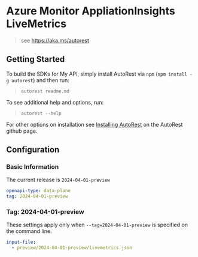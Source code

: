 # Azure Monitor AppliationInsights LiveMetrics
> see https://aka.ms/autorest

## Getting Started

To build the SDKs for My API, simply install AutoRest via `npm` (`npm install -g autorest`) and then run:

> `autorest readme.md`

To see additional help and options, run:

> `autorest --help`

For other options on installation see [Installing AutoRest](https://aka.ms/autorest/install) on the AutoRest github page.

## Configuration

### Basic Information

The current release is `2024-04-01-preview`

```yaml
openapi-type: data-plane
tag: 2024-04-01-preview
```

### Tag: 2024-04-01-preview

These settings apply only when `--tag=2024-04-01-preview` is specified on the command line.

```yaml $(tag) == '2024-04-01-preview'
input-file:
  - preview/2024-04-01-preview/livemetrics.json
```